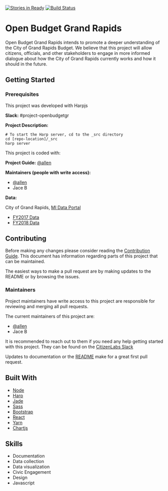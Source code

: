 [![Stories in Ready](https://badge.waffle.io/citizenlabsgr/openbudgetgr.svg?label=ready&title=Ready)](http://waffle.io/citizenlabsgr/openbudgetgr)
[![Build Status](https://travis-ci.org/citizenlabsgr/openbudgetgr.svg?branch=master)](https://travis-ci.org/citizenlabsgr/openbudgetgr)

# Open Budget Grand Rapids

Open Budget Grand Rapids intends to promote a deeper understanding of the City of Grand Rapids Budget. We believe that this project will allow citizens, officials, and other stakeholders to engage in more informed dialogue about how the City of Grand Rapids currently works and how it should in the future.

## Getting Started

### Prerequisites

This project was developed with Harpjs

**Slack:** #project-openbudgetgr

**Project Description:**


```
# To start the Harp server, cd to the _src directory
cd [repo-location]/_src
harp server
```

This project is coded with:



**Project Guide:**  [@allen](https://citizenlabs.slack.com/messages/@allen/)

**Maintainers (people with write access):**
* [@allen](https://citizenlabs.slack.com/messages/@allen/)
* Jace B

**Data:**

City of Grand Rapids, [MI Data Portal](https://www.grandrapidsmi.gov/GRData)

- [FY2017 Data](https://data.world/citizenlabs/city-of-grand-rapids-fy-2017-budget)
- [FY2018 Data](https://data.world/citizenlabs/city-of-grand-rapids-fy-2018-budget)

## Contributing

Before making any changes please consider reading the [Contribution Guide](./CONTRIBUTING.md). This document has information regarding parts of this project that can be maintained.

The easiest ways to make a pull request are by making updates to the README or by browsing the issues.

### Maintainers

Project maintainers have write access to this project are responsible for reviewing and merging all pull requests.

The current maintainers of this project are:
* [@allen](https://citizenlabs.slack.com/messages/@allen/)
* Jace B

It is recommended to reach out to them if you need any help getting started with this project. They can be found on the [CitizenLabs Slack](#slack)

Updates to documentation or the [README](/README.md) make for a great first pull request.

## Built With

- [Node](https://nodejs.org/en/)
- [Harp](http://harpjs.com/)
- [Jade](https://jade-lang.com/)
- [Sass](https://sass-lang.com/)
- [Bootstrap](https://getbootstrap.com/)
- [React](https://reactjs.org/)
- [Yarn](https://yarnpkg.com/en/)
- [Chartjs](https://www.chartjs.org/)

## Skills
- Documentation
- Data collection
- Data visualization
- Civic Engagement
- Design
- Javascript
